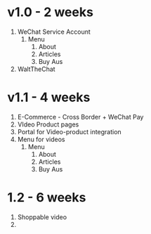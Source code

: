 # v1.0 - 2 weeks

1. WeChat Service Account
    1. Menu
        1. About
        1. Articles
        1. Buy Aus
1. WaltTheChat

# v1.1 - 4 weeks

1. E-Commerce - Cross Border + WeChat Pay
1. VIdeo Product pages
1. Portal for Video-product integration
1. Menu for videos
    1. Menu
        1. About
        1. Articles
        1. Buy Aus

# 1.2 - 6 weeks

1. Shoppable video
1. 